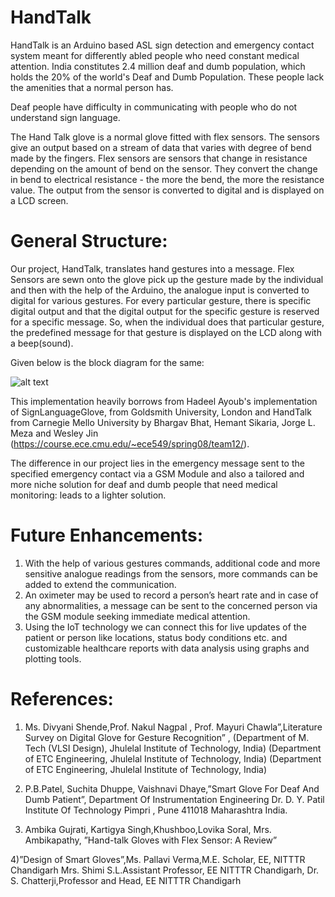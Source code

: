 # HandTalk
HandTalk is an Arduino based ASL sign detection and emergency contact system meant for differently abled people who need constant medical attention.
India constitutes 2.4 million deaf and dumb population, which holds the 20% of the world's Deaf and Dumb Population. These people lack the amenities that a normal person has. 

Deaf people have difficulty in communicating with people who do not understand sign language. 

The Hand Talk glove is a normal glove fitted with flex sensors. The sensors give an output based on a stream of data that varies with degree of bend made by the fingers. Flex sensors are sensors that change in resistance depending on the amount of bend on the sensor. They convert the change in bend to electrical resistance - the more the bend, the more the resistance value. The output from the sensor is converted to digital and is displayed on a LCD screen.

# General Structure:
Our project, HandTalk, translates hand gestures into a message. Flex Sensors are sewn onto the glove pick up the gesture made by the individual and then with the help of the Arduino, the analogue input is converted to digital for various gestures. For every particular gesture, there is specific digital output and that the digital output for the specific gesture is reserved for a specific message. So, when the individual does that particular gesture, the predefined message for that gesture is displayed on the LCD along with a beep(sound).

Given below is the block diagram for the same:

![alt text](https://i.ibb.co/BLgDgB8/image.png)

This implementation heavily borrows from Hadeel Ayoub's implementation of SignLanguageGlove, from Goldsmith University, London and HandTalk from Carnegie Mello University by Bhargav Bhat, Hemant Sikaria, Jorge L. Meza and Wesley Jin (https://course.ece.cmu.edu/~ece549/spring08/team12/).

The difference in our project lies in the emergency message sent to the specified emergency contact via a GSM Module and also a tailored and more niche solution for deaf and dumb people that need medical monitoring: leads to a lighter solution.

# Future Enhancements:
1) With the help of various gestures commands, additional code and more sensitive analogue readings from the sensors, more commands can be added to extend the communication.
3) An oximeter may be used to record a person’s heart rate and in case of any abnormalities, a message can be sent to the concerned person via the GSM module seeking immediate medical attention.
4) Using the IoT technology we can connect this for live updates of the patient or person like locations, status body conditions etc. and customizable healthcare reports with data analysis using graphs and plotting tools.

# References:
1) Ms. Divyani Shende,Prof. Nakul Nagpal , Prof. Mayuri Chawla”,Literature Survey on Digital Glove for Gesture Recognition” , (Department of M. Tech (VLSI Design), Jhulelal Institute of Technology, India)  (Department of ETC Engineering, Jhulelal Institute of Technology, India)  (Department of ETC Engineering, Jhulelal Institute of Technology, India) 

2) P.B.Patel, Suchita Dhuppe, Vaishnavi Dhaye,”Smart Glove For Deaf And Dumb Patient”, Department Of Instrumentation Engineering Dr. D. Y. Patil Institute Of Technology Pimpri , Pune 411018 Maharashtra India.

3) Ambika Gujrati, Kartigya Singh,Khushboo,Lovika Soral, Mrs. Ambikapathy,
”Hand-talk Gloves with Flex Sensor: A Review”

4)”Design of Smart Gloves”,Ms. Pallavi Verma,M.E. Scholar, EE, NITTTR Chandigarh
Mrs. Shimi S.L.Assistant Professor, EE NITTTR Chandigarh, Dr. S. Chatterji,Professor and Head, EE NITTTR Chandigarh
